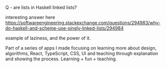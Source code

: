 Q - are lists in Haskell linked lists?

interesting answer here
https://softwareengineering.stackexchange.com/questions/294983/why-do-haskell-and-scheme-use-singly-linked-lists/294984

example of laziness, and the power of it.

Part of a series of apps I made focusing on learning more about design, algorithms, React, TypeScript, CSS, UI and teaching through explanation and showing the process. Learning + fun + teaching.
